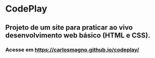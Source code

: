 # CodePlay
## Projeto de um site para praticar ao vivo desenvolvimento web básico (HTML e CSS).
 
### Acesse em https://carlosmagno.github.io/codeplay/
